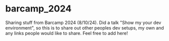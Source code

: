 # barcamp_2024
Sharing stuff from Barcamp 2024 (8/10/24). Did a talk "Show my your dev environment", so this is to share out other peoples dev setups, my own and any links people would like to share. Feel free to add here!
